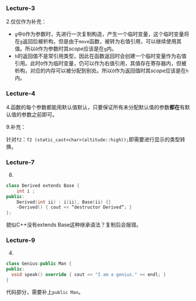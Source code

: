 ### Lecture-3

2.仅仅作为补充：

+ `g`中`O`作为参数时，先进行一次复制构造，产生一个临时变量，这个临时变量将在`g`返回后被析构，但是由于`move`函数，被转为右值引用，可以继续使用其值。所以`O`作为参数时其$scope$应该是在`g`内。
+ `h`的返回值不是常引用类型，因此在函数返回时会创建一个临时变量作为右值引用。此时`O`作为临时变量，仍可以作为右值引用，其值存在寄存器内，但被析构，对应的内存可以被分配到别处。所以`O`作为返回值时其$scope$应该是在`h`内。

### Lecture-4

4.函数的每个参数都能用默认值默认，只要保证所有未分配默认值的参数**都在**有默认值的参数之前即可。

9.补充：

针对`f2`：`f2 (static_cast<char>(altitude::high));`即需要进行显示的类型转换。

### Lecture-7

8.

```cpp
class Derived extends Base {
	int i ;
public:
	Derived(int ii) : i(ii), Base(ii) {}
	~Derived() { cout << “destructor Derived”; }
};
```



貌似C++没有extends Base这种继承语法？复制后会报错。

### Lecture-9

4.

```cpp
class Genius:public Man {
public:
  void speak() override { cout << "I am a genius." << endl; }
}
```

代码部分，需要补上`public Man`。

